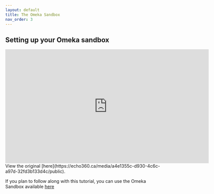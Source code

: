 ```yaml
---
layout: default
title: The Omeka Sandbox
nav_order: 3
---
```


<!-- Edit the content below for the workshop in question. Once you're ready to publish, remove the comment characters e.g. "<!--" at the start and end -->



## Setting up your Omeka sandbox

<iframe height="360" width="640" allowfullscreen frameborder=0 src="https://echo360.ca/media/17ed11e1-f95d-4718-80a3-8d97035165cf/public?autoplay=false&automute=false"></iframe>
View the original [here](https://echo360.ca/media/a4e1355c-d930-4c6c-a97d-32fd3b133d4c/public).



If you plan to follow along with this tutorial, you can use the Omeka Sandbox available [here](https://omeka.org/s/download/#sandbox)



